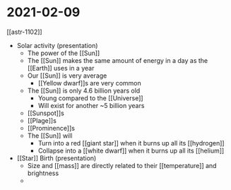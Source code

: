 # 2021-02-09

[[astr-1102]]

- Solar activity (presentation)
  - The power of the [[Sun]]
  - The [[Sun]] makes the same amount of energy in a day as the [[Earth]] uses in a year
  - Our [[Sun]] is very average
    - [[Yellow dwarf]]s are very common
  - The [[Sun]] is only 4.6 billion years old
    - Young compared to the [[Universe]]
    - Will exist for another ~5 billion years
  - [[Sunspot]]s
  - [[Plage]]s
  - [[Prominence]]s
  - The [[Sun]] will
    - Turn into a red [[giant star]] when it burns up all its [[hydrogen]]
    - Collapse into a [[white dwarf]] when it burns up all its [[helium]]
- [[Star]] Birth (presentation)
  - Size and [[mass]] are directly related to their [[temperature]] and brightness
  - 

